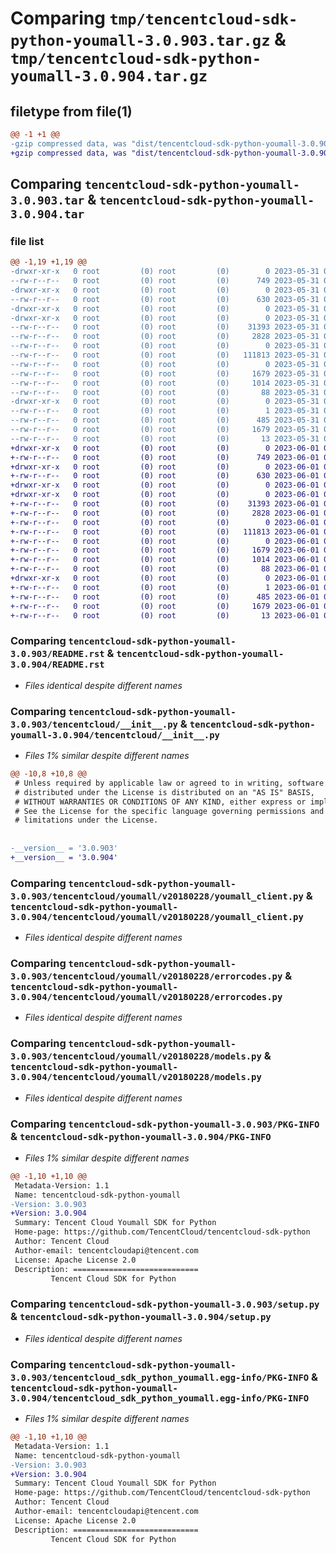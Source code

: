 # Comparing `tmp/tencentcloud-sdk-python-youmall-3.0.903.tar.gz` & `tmp/tencentcloud-sdk-python-youmall-3.0.904.tar.gz`

## filetype from file(1)

```diff
@@ -1 +1 @@
-gzip compressed data, was "dist/tencentcloud-sdk-python-youmall-3.0.903.tar", last modified: Wed May 31 02:26:34 2023, max compression
+gzip compressed data, was "dist/tencentcloud-sdk-python-youmall-3.0.904.tar", last modified: Thu Jun  1 02:51:39 2023, max compression
```

## Comparing `tencentcloud-sdk-python-youmall-3.0.903.tar` & `tencentcloud-sdk-python-youmall-3.0.904.tar`

### file list

```diff
@@ -1,19 +1,19 @@
-drwxr-xr-x   0 root         (0) root         (0)        0 2023-05-31 02:26:34.000000 tencentcloud-sdk-python-youmall-3.0.903/
--rw-r--r--   0 root         (0) root         (0)      749 2023-05-31 02:26:34.000000 tencentcloud-sdk-python-youmall-3.0.903/README.rst
-drwxr-xr-x   0 root         (0) root         (0)        0 2023-05-31 02:26:34.000000 tencentcloud-sdk-python-youmall-3.0.903/tencentcloud/
--rw-r--r--   0 root         (0) root         (0)      630 2023-05-31 02:26:34.000000 tencentcloud-sdk-python-youmall-3.0.903/tencentcloud/__init__.py
-drwxr-xr-x   0 root         (0) root         (0)        0 2023-05-31 02:26:34.000000 tencentcloud-sdk-python-youmall-3.0.903/tencentcloud/youmall/
-drwxr-xr-x   0 root         (0) root         (0)        0 2023-05-31 02:26:34.000000 tencentcloud-sdk-python-youmall-3.0.903/tencentcloud/youmall/v20180228/
--rw-r--r--   0 root         (0) root         (0)    31393 2023-05-31 02:26:34.000000 tencentcloud-sdk-python-youmall-3.0.903/tencentcloud/youmall/v20180228/youmall_client.py
--rw-r--r--   0 root         (0) root         (0)     2828 2023-05-31 02:26:34.000000 tencentcloud-sdk-python-youmall-3.0.903/tencentcloud/youmall/v20180228/errorcodes.py
--rw-r--r--   0 root         (0) root         (0)        0 2023-05-31 02:26:34.000000 tencentcloud-sdk-python-youmall-3.0.903/tencentcloud/youmall/v20180228/__init__.py
--rw-r--r--   0 root         (0) root         (0)   111813 2023-05-31 02:26:34.000000 tencentcloud-sdk-python-youmall-3.0.903/tencentcloud/youmall/v20180228/models.py
--rw-r--r--   0 root         (0) root         (0)        0 2023-05-31 02:26:34.000000 tencentcloud-sdk-python-youmall-3.0.903/tencentcloud/youmall/__init__.py
--rw-r--r--   0 root         (0) root         (0)     1679 2023-05-31 02:26:34.000000 tencentcloud-sdk-python-youmall-3.0.903/PKG-INFO
--rw-r--r--   0 root         (0) root         (0)     1014 2023-05-31 02:26:34.000000 tencentcloud-sdk-python-youmall-3.0.903/setup.py
--rw-r--r--   0 root         (0) root         (0)       88 2023-05-31 02:26:34.000000 tencentcloud-sdk-python-youmall-3.0.903/setup.cfg
-drwxr-xr-x   0 root         (0) root         (0)        0 2023-05-31 02:26:34.000000 tencentcloud-sdk-python-youmall-3.0.903/tencentcloud_sdk_python_youmall.egg-info/
--rw-r--r--   0 root         (0) root         (0)        1 2023-05-31 02:26:34.000000 tencentcloud-sdk-python-youmall-3.0.903/tencentcloud_sdk_python_youmall.egg-info/dependency_links.txt
--rw-r--r--   0 root         (0) root         (0)      485 2023-05-31 02:26:34.000000 tencentcloud-sdk-python-youmall-3.0.903/tencentcloud_sdk_python_youmall.egg-info/SOURCES.txt
--rw-r--r--   0 root         (0) root         (0)     1679 2023-05-31 02:26:34.000000 tencentcloud-sdk-python-youmall-3.0.903/tencentcloud_sdk_python_youmall.egg-info/PKG-INFO
--rw-r--r--   0 root         (0) root         (0)       13 2023-05-31 02:26:34.000000 tencentcloud-sdk-python-youmall-3.0.903/tencentcloud_sdk_python_youmall.egg-info/top_level.txt
+drwxr-xr-x   0 root         (0) root         (0)        0 2023-06-01 02:51:39.000000 tencentcloud-sdk-python-youmall-3.0.904/
+-rw-r--r--   0 root         (0) root         (0)      749 2023-06-01 02:51:39.000000 tencentcloud-sdk-python-youmall-3.0.904/README.rst
+drwxr-xr-x   0 root         (0) root         (0)        0 2023-06-01 02:51:39.000000 tencentcloud-sdk-python-youmall-3.0.904/tencentcloud/
+-rw-r--r--   0 root         (0) root         (0)      630 2023-06-01 02:51:39.000000 tencentcloud-sdk-python-youmall-3.0.904/tencentcloud/__init__.py
+drwxr-xr-x   0 root         (0) root         (0)        0 2023-06-01 02:51:39.000000 tencentcloud-sdk-python-youmall-3.0.904/tencentcloud/youmall/
+drwxr-xr-x   0 root         (0) root         (0)        0 2023-06-01 02:51:39.000000 tencentcloud-sdk-python-youmall-3.0.904/tencentcloud/youmall/v20180228/
+-rw-r--r--   0 root         (0) root         (0)    31393 2023-06-01 02:51:39.000000 tencentcloud-sdk-python-youmall-3.0.904/tencentcloud/youmall/v20180228/youmall_client.py
+-rw-r--r--   0 root         (0) root         (0)     2828 2023-06-01 02:51:39.000000 tencentcloud-sdk-python-youmall-3.0.904/tencentcloud/youmall/v20180228/errorcodes.py
+-rw-r--r--   0 root         (0) root         (0)        0 2023-06-01 02:51:39.000000 tencentcloud-sdk-python-youmall-3.0.904/tencentcloud/youmall/v20180228/__init__.py
+-rw-r--r--   0 root         (0) root         (0)   111813 2023-06-01 02:51:39.000000 tencentcloud-sdk-python-youmall-3.0.904/tencentcloud/youmall/v20180228/models.py
+-rw-r--r--   0 root         (0) root         (0)        0 2023-06-01 02:51:39.000000 tencentcloud-sdk-python-youmall-3.0.904/tencentcloud/youmall/__init__.py
+-rw-r--r--   0 root         (0) root         (0)     1679 2023-06-01 02:51:39.000000 tencentcloud-sdk-python-youmall-3.0.904/PKG-INFO
+-rw-r--r--   0 root         (0) root         (0)     1014 2023-06-01 02:51:39.000000 tencentcloud-sdk-python-youmall-3.0.904/setup.py
+-rw-r--r--   0 root         (0) root         (0)       88 2023-06-01 02:51:39.000000 tencentcloud-sdk-python-youmall-3.0.904/setup.cfg
+drwxr-xr-x   0 root         (0) root         (0)        0 2023-06-01 02:51:39.000000 tencentcloud-sdk-python-youmall-3.0.904/tencentcloud_sdk_python_youmall.egg-info/
+-rw-r--r--   0 root         (0) root         (0)        1 2023-06-01 02:51:39.000000 tencentcloud-sdk-python-youmall-3.0.904/tencentcloud_sdk_python_youmall.egg-info/dependency_links.txt
+-rw-r--r--   0 root         (0) root         (0)      485 2023-06-01 02:51:39.000000 tencentcloud-sdk-python-youmall-3.0.904/tencentcloud_sdk_python_youmall.egg-info/SOURCES.txt
+-rw-r--r--   0 root         (0) root         (0)     1679 2023-06-01 02:51:39.000000 tencentcloud-sdk-python-youmall-3.0.904/tencentcloud_sdk_python_youmall.egg-info/PKG-INFO
+-rw-r--r--   0 root         (0) root         (0)       13 2023-06-01 02:51:39.000000 tencentcloud-sdk-python-youmall-3.0.904/tencentcloud_sdk_python_youmall.egg-info/top_level.txt
```

### Comparing `tencentcloud-sdk-python-youmall-3.0.903/README.rst` & `tencentcloud-sdk-python-youmall-3.0.904/README.rst`

 * *Files identical despite different names*

### Comparing `tencentcloud-sdk-python-youmall-3.0.903/tencentcloud/__init__.py` & `tencentcloud-sdk-python-youmall-3.0.904/tencentcloud/__init__.py`

 * *Files 1% similar despite different names*

```diff
@@ -10,8 +10,8 @@
 # Unless required by applicable law or agreed to in writing, software
 # distributed under the License is distributed on an "AS IS" BASIS,
 # WITHOUT WARRANTIES OR CONDITIONS OF ANY KIND, either express or implied.
 # See the License for the specific language governing permissions and
 # limitations under the License.
 
 
-__version__ = '3.0.903'
+__version__ = '3.0.904'
```

### Comparing `tencentcloud-sdk-python-youmall-3.0.903/tencentcloud/youmall/v20180228/youmall_client.py` & `tencentcloud-sdk-python-youmall-3.0.904/tencentcloud/youmall/v20180228/youmall_client.py`

 * *Files identical despite different names*

### Comparing `tencentcloud-sdk-python-youmall-3.0.903/tencentcloud/youmall/v20180228/errorcodes.py` & `tencentcloud-sdk-python-youmall-3.0.904/tencentcloud/youmall/v20180228/errorcodes.py`

 * *Files identical despite different names*

### Comparing `tencentcloud-sdk-python-youmall-3.0.903/tencentcloud/youmall/v20180228/models.py` & `tencentcloud-sdk-python-youmall-3.0.904/tencentcloud/youmall/v20180228/models.py`

 * *Files identical despite different names*

### Comparing `tencentcloud-sdk-python-youmall-3.0.903/PKG-INFO` & `tencentcloud-sdk-python-youmall-3.0.904/PKG-INFO`

 * *Files 1% similar despite different names*

```diff
@@ -1,10 +1,10 @@
 Metadata-Version: 1.1
 Name: tencentcloud-sdk-python-youmall
-Version: 3.0.903
+Version: 3.0.904
 Summary: Tencent Cloud Youmall SDK for Python
 Home-page: https://github.com/TencentCloud/tencentcloud-sdk-python
 Author: Tencent Cloud
 Author-email: tencentcloudapi@tencent.com
 License: Apache License 2.0
 Description: ============================
         Tencent Cloud SDK for Python
```

### Comparing `tencentcloud-sdk-python-youmall-3.0.903/setup.py` & `tencentcloud-sdk-python-youmall-3.0.904/setup.py`

 * *Files identical despite different names*

### Comparing `tencentcloud-sdk-python-youmall-3.0.903/tencentcloud_sdk_python_youmall.egg-info/PKG-INFO` & `tencentcloud-sdk-python-youmall-3.0.904/tencentcloud_sdk_python_youmall.egg-info/PKG-INFO`

 * *Files 1% similar despite different names*

```diff
@@ -1,10 +1,10 @@
 Metadata-Version: 1.1
 Name: tencentcloud-sdk-python-youmall
-Version: 3.0.903
+Version: 3.0.904
 Summary: Tencent Cloud Youmall SDK for Python
 Home-page: https://github.com/TencentCloud/tencentcloud-sdk-python
 Author: Tencent Cloud
 Author-email: tencentcloudapi@tencent.com
 License: Apache License 2.0
 Description: ============================
         Tencent Cloud SDK for Python
```


